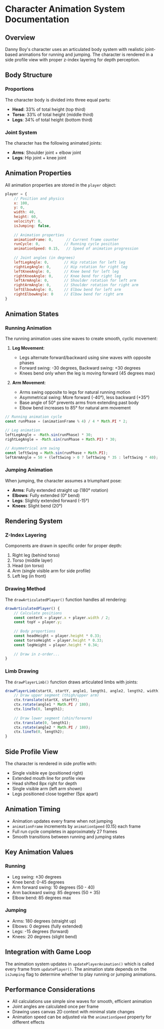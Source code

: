 # Character Animation System Documentation

## Overview
Danny Boy's character uses an articulated body system with realistic joint-based animations for running and jumping. The character is rendered in a side profile view with proper z-index layering for depth perception.

## Body Structure

### Proportions
The character body is divided into three equal parts:
- **Head**: 33% of total height (top third)
- **Torso**: 33% of total height (middle third)  
- **Legs**: 34% of total height (bottom third)

### Joint System
The character has the following animated joints:
- **Arms**: Shoulder joint + elbow joint
- **Legs**: Hip joint + knee joint

## Animation Properties

All animation properties are stored in the `player` object:

```javascript
player = {
    // Position and physics
    x: 100,
    y: 0,
    width: 40,
    height: 60,
    velocityY: 0,
    isJumping: false,
    
    // Animation properties
    animationFrame: 0,      // Current frame counter
    runCycle: 0,           // Running cycle position
    animationSpeed: 0.15,   // Speed of animation progression
    
    // Joint angles (in degrees)
    leftLegAngle: 0,       // Hip rotation for left leg
    rightLegAngle: 0,      // Hip rotation for right leg
    leftKneeAngle: 0,      // Knee bend for left leg
    rightKneeAngle: 0,     // Knee bend for right leg
    leftArmAngle: 0,       // Shoulder rotation for left arm
    rightArmAngle: 0,      // Shoulder rotation for right arm
    leftElbowAngle: 0,     // Elbow bend for left arm
    rightElbowAngle: 0     // Elbow bend for right arm
}
```

## Animation States

### Running Animation
The running animation uses sine waves to create smooth, cyclic movement:

1. **Leg Movement**:
   - Legs alternate forward/backward using sine waves with opposite phases
   - Forward swing: -30 degrees, Backward swing: +30 degrees
   - Knees bend only when the leg is moving forward (45 degrees max)

2. **Arm Movement**:
   - Arms swing opposite to legs for natural running motion
   - Asymmetrical swing: More forward (-40°), less backward (+35°)
   - Base angle of 50° prevents arms from extending past body
   - Elbow bend increases to 85° for natural arm movement

```javascript
// Running animation cycle
const runPhase = (animationFrame % 4) / 4 * Math.PI * 2;

// Leg animation
leftLegAngle = -Math.sin(runPhase) * 30;
rightLegAngle = -Math.sin(runPhase + Math.PI) * 30;

// Asymmetrical arm swing
const leftSwing = Math.sin(runPhase + Math.PI);
leftArmAngle = 50 + (leftSwing > 0 ? leftSwing * 35 : leftSwing * 40);
```

### Jumping Animation
When jumping, the character assumes a triumphant pose:
- **Arms**: Fully extended straight up (180° rotation)
- **Elbows**: Fully extended (0° bend)
- **Legs**: Slightly extended forward (-15°)
- **Knees**: Slight bend (20°)

## Rendering System

### Z-Index Layering
Components are drawn in specific order for proper depth:
1. Right leg (behind torso)
2. Torso (middle layer)
3. Head (on torso)
4. Arm (single visible arm for side profile)
5. Left leg (in front)

### Drawing Method
The `drawArticulatedPlayer()` function handles all rendering:

```javascript
drawArticulatedPlayer() {
    // Calculate positions
    const centerX = player.x + player.width / 2;
    const topY = player.y;
    
    // Body proportions
    const headHeight = player.height * 0.33;
    const torsoHeight = player.height * 0.33;
    const legHeight = player.height * 0.34;
    
    // Draw in z-order...
}
```

### Limb Drawing
The `drawPlayerLimb()` function draws articulated limbs with joints:

```javascript
drawPlayerLimb(startX, startY, angle1, length1, angle2, length2, width) {
    // Draw upper segment (thigh/upper arm)
    ctx.translate(startX, startY);
    ctx.rotate(angle1 * Math.PI / 180);
    ctx.lineTo(0, length1);
    
    // Draw lower segment (shin/forearm)
    ctx.translate(0, length1);
    ctx.rotate(angle2 * Math.PI / 180);
    ctx.lineTo(0, length2);
}
```

## Side Profile View
The character is rendered in side profile with:
- Single visible eye (positioned right)
- Extended mouth line for profile view
- Head shifted 8px right for depth
- Single visible arm (left arm shown)
- Legs positioned close together (5px apart)

## Animation Timing
- Animation updates every frame when not jumping
- `animationFrame` increments by `animationSpeed` (0.15) each frame
- Full run cycle completes in approximately 27 frames
- Smooth transitions between running and jumping states

## Key Animation Values

### Running
- Leg swing: ±30 degrees
- Knee bend: 0-45 degrees
- Arm forward swing: 10 degrees (50 - 40)
- Arm backward swing: 85 degrees (50 + 35)
- Elbow bend: 85 degrees max

### Jumping
- Arms: 180 degrees (straight up)
- Elbows: 0 degrees (fully extended)
- Legs: -15 degrees (forward)
- Knees: 20 degrees (slight bend)

## Integration with Game Loop
The animation system updates in `updatePlayerAnimation()` which is called every frame from `updatePlayer()`. The animation state depends on the `isJumping` flag to determine whether to play running or jumping animations.

## Performance Considerations
- All calculations use simple sine waves for smooth, efficient animation
- Joint angles are calculated once per frame
- Drawing uses canvas 2D context with minimal state changes
- Animation speed can be adjusted via the `animationSpeed` property for different effects
